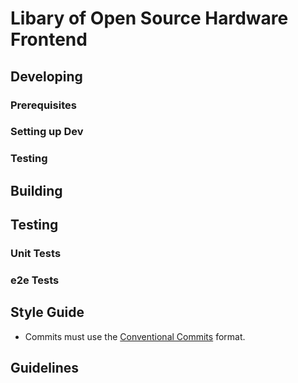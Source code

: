 # Libary of Open Source Hardware Frontend

## Developing

### Prerequisites

### Setting up Dev

### Testing

## Building

## Testing

### Unit Tests

### e2e Tests

## Style Guide

- Commits must use the [Conventional Commits](https://www.conventionalcommits.org/) format.

## Guidelines
